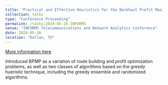 ```yaml
---
title: "Practical and Effective Heuristics for the Backhaul Profit Maximization Problem"
collection: talks
type: "Conference Proceeding"
permalink: /talks/2024-05-16-INFORMS
venue: "INFORMS Telecommunications and Network Analytics Conference"
date: 2024-05-16
location: "Dallas, TX"
---
```


[More information here](https://sites.psu.edu/informstna/conference-program/)

Introduced BPMP as a variation of route building and profit optimization problems, as well as two classes of algorithms based on the greedy hueristic technique, including the greedy ensemble and randomized algorithms. 

